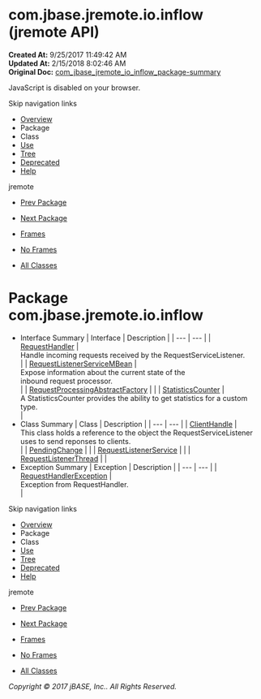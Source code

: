 # com.jbase.jremote.io.inflow (jremote   API)

**Created At:** 9/25/2017 11:49:42 AM  
**Updated At:** 2/15/2018 8:02:46 AM  
**Original Doc:** [com_jbase_jremote_io_inflow_package-summary](https://docs.jbase.com/39256-inflow/com_jbase_jremote_io_inflow_package-summary)  

<!--<br>    try {<br>        if (location.href.indexOf('is-external=true') == -1) {<br>            parent.document.title="com.jbase.jremote.io.inflow (jremote   API)";<br>        }<br>    }<br>    catch(err) {<br>    }<br>//-->
JavaScript is disabled on your browser.

Skip navigation links

- [Overview](../../../../../overview-summary.html)
- Package
- Class
- [Use](./../uses-of-package-com.jbase.jremote.io.inflow-%28jremote---api%29)
- [Tree](./../com.jbase.jremote.io.inflow-class-hierarchy-%28jremote---api%29)
- [Deprecated](../../../../../deprecated-list.html)
- [Help](../../../../../help-doc.html)


jremote <br>

- [Prev Package](./../../exception/com.jbase.jremote.io.exception-%28jremote---api%29)
- [Next Package](./../../../jca/com.jbase.jremote.jca-%28jremote---api%29)


- [Frames](./.)
- [No Frames](./.)


- [All Classes](../../../../../allclasses-noframe.html)


<!--<br>  allClassesLink = document.getElementById("allclasses\_navbar\_top");<br>  if(window==top) {<br>    allClassesLink.style.display = "block";<br>  }<br>  else {<br>    allClassesLink.style.display = "none";<br>  }<br>  //-->

# Package com.jbase.jremote.io.inflow

- Interface Summary | Interface | Description |
| --- | --- |
| [RequestHandler](./../requesthandler-%28jremote---api%29 "interface in com.jbase.jremote.io.inflow") | <br>Handle incoming requests received by the RequestServiceListener.<br> |
| [RequestListenerServiceMBean](./../requestlistenerservicembean-%28jremote---api%29 "interface in com.jbase.jremote.io.inflow") | <br>Expose information about the current state of the<br> inbound request processor.<br> |
| [RequestProcessingAbstractFactory](./../requestprocessingabstractfactory-%28jremote---api%29 "interface in com.jbase.jremote.io.inflow") |   |
| [StatisticsCounter](./../statisticscounter-%28jremote---api%29 "interface in com.jbase.jremote.io.inflow") | <br>A StatisticsCounter provides the ability to get statistics for a custom type.<br> |
- Class Summary | Class | Description |
| --- | --- |
| [ClientHandle](./../clienthandle-%28jremote---api%29 "class in com.jbase.jremote.io.inflow") | <br>This class holds a reference to the object the RequestServiceListener<br> uses to send reponses to clients.<br> |
| [PendingChange](./../pendingchange-%28jremote---api%29 "class in com.jbase.jremote.io.inflow") |   |
| [RequestListenerService](./../requestlistenerservice-%28jremote---api%29 "class in com.jbase.jremote.io.inflow") |   |
| [RequestListenerThread](./../requestlistenerthread-%28jremote---api%29 "class in com.jbase.jremote.io.inflow") |   |
- Exception Summary | Exception | Description |
| --- | --- |
| [RequestHandlerException](./../requesthandlerexception-%28jremote---api%29 "class in com.jbase.jremote.io.inflow") | <br>Exception from RequestHandler.<br> |

Skip navigation links

- [Overview](../../../../../overview-summary.html)
- Package
- Class
- [Use](./../uses-of-package-com.jbase.jremote.io.inflow-%28jremote---api%29)
- [Tree](./../com.jbase.jremote.io.inflow-class-hierarchy-%28jremote---api%29)
- [Deprecated](../../../../../deprecated-list.html)
- [Help](../../../../../help-doc.html)


jremote <br>

- [Prev Package](./../../exception/com.jbase.jremote.io.exception-%28jremote---api%29)
- [Next Package](./../../../jca/com.jbase.jremote.jca-%28jremote---api%29)


- [Frames](./.)
- [No Frames](./.)


- [All Classes](../../../../../allclasses-noframe.html)


<!--<br>  allClassesLink = document.getElementById("allclasses\_navbar\_bottom");<br>  if(window==top) {<br>    allClassesLink.style.display = "block";<br>  }<br>  else {<br>    allClassesLink.style.display = "none";<br>  }<br>  //-->

*Copyright © 2017 jBASE, Inc.. All Rights Reserved.*
